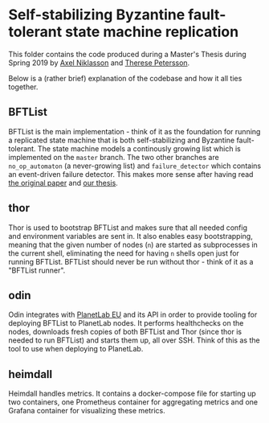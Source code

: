 # Self-stabilizing Byzantine fault-tolerant state machine replication
This folder contains the code produced during a Master's Thesis during Spring 2019 by [Axel Niklasson](https://github.com/axelniklasson) and [Therese Petersson](https://github.com/TheresePetersson).

Below is a (rather brief) explanation of the codebase and how it all ties together.

## BFTList
BFTList is the main implementation - think of it as the foundation for running a replicated state machine that is both self-stabilizing and Byzantine fault-tolerant. The state machine models a continously growing list which is implemented on the `master` branch. The two other branches are `no_op_automaton` (a never-growing list) and `failure_detector` which contains an event-driven failure detector. This makes more sense after having read [the original paper](https://research.chalmers.se/publication/503900) and [our thesis](https://github.com/eladschiller/self-stabilizing-cloud/blob/submodules-test/self-stabilizing-byzantine-fault-tolerant-state-machine-replication/thesis.pdf).

## thor
Thor is used to bootstrap BFTList and makes sure that all needed config and environment variables are sent in. It also enables easy bootstrapping, meaning that the given number of nodes (`n`) are started as subprocesses in the current shell, eliminating the need for having `n` shells open just for running BFTList. BFTList should never be run without thor - think of it as a "BFTList runner".

## odin
Odin integrates with [PlanetLab EU](https://www.planet-lab.eu/) and its API in order to provide tooling for deploying BFTList to PlanetLab nodes. It performs healthchecks on the nodes, downloads fresh copies of both BFTList and Thor (since thor is needed to run BFTList) and starts them up, all over SSH. Think of this as the tool to use when deploying to PlanetLab.

## heimdall
Heimdall handles metrics. It contains a docker-compose file for starting up two containers, one Prometheus container for aggregating metrics and one Grafana container for visualizing these metrics.